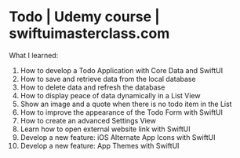 # Todo | Udemy course | swiftuimasterclass.com
What I learned:
1) How to develop a Todo Application with Core Data and SwiftUI
2) How to save and retrieve data from the local database
3) How to delete data and refresh the database
4) How to display peace of data dynamically in a List View
5) Show an image and a quote when there is no todo item in the List
6) How to improve the appearance of the Todo Form with SwiftUI
7) How to create an advanced Settings View
8) Learn how to open external website link with SwiftUI
9) Develop a new feature: iOS Alternate App Icons with SwiftUI
10) Develop a new feature: App Themes with SwiftUI
